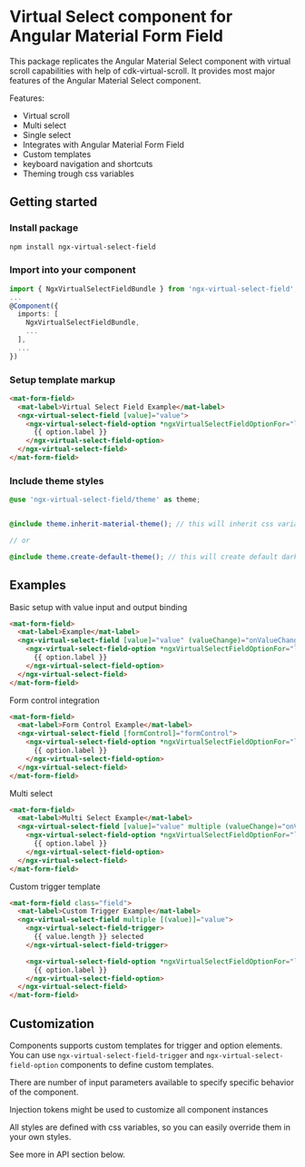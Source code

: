 # Virtual Select component for Angular Material Form Field

This package replicates the Angular Material Select component with virtual scroll capabilities with help of cdk-virtual-scroll. It provides most major features of the Angular Material Select component.

Features:

- Virtual scroll
- Multi select
- Single select
- Integrates with Angular Material Form Field
- Custom templates
- keyboard navigation and shortcuts
- Theming trough css variables

## Getting started

### Install package

```bash
npm install ngx-virtual-select-field
```

### Import into your component

```typescript
import { NgxVirtualSelectFieldBundle } from 'ngx-virtual-select-field';
...
@Component({
  imports: [
    NgxVirtualSelectFieldBundle,
    ...
  ],
  ...
})
```

### Setup template markup

```html
<mat-form-field>
  <mat-label>Virtual Select Field Example</mat-label>
  <ngx-virtual-select-field [value]="value">
    <ngx-virtual-select-field-option *ngxVirtualSelectFieldOptionFor="let option of options" [value]="option.value">
      {{ option.label }}
    </ngx-virtual-select-field-option>
  </ngx-virtual-select-field>
</mat-form-field>
```

### Include theme styles

```scss
@use 'ngx-virtual-select-field/theme' as theme;


@include theme.inherit-material-theme(); // this will inherit css variables from material theme

// or

@include theme.create-default-theme(); // this will create default dark theme
```

## Examples

Basic setup with value input and output binding

```html
<mat-form-field>
  <mat-label>Example</mat-label>
  <ngx-virtual-select-field [value]="value" (valueChange)="onValueChange($event)">
    <ngx-virtual-select-field-option *ngxVirtualSelectFieldOptionFor="let option of options" [value]="option.value">
      {{ option.label }} 
    </ngx-virtual-select-field-option>
  </ngx-virtual-select-field>
</mat-form-field>
```

Form control integration

```html
<mat-form-field>
  <mat-label>Form Control Example</mat-label>
  <ngx-virtual-select-field [formControl]="formControl">
    <ngx-virtual-select-field-option *ngxVirtualSelectFieldOptionFor="let option of options" [value]="option.value">
      {{ option.label }}
    </ngx-virtual-select-field-option>
  </ngx-virtual-select-field>
</mat-form-field>
```

Multi select

```html
<mat-form-field>
  <mat-label>Multi Select Example</mat-label>
  <ngx-virtual-select-field [value]="value" multiple (valueChange)="onValueChange($event)">
    <ngx-virtual-select-field-option *ngxVirtualSelectFieldOptionFor="let option of options" [value]="option.value">
      {{ option.label }}
    </ngx-virtual-select-field-option>
  </ngx-virtual-select-field>
</mat-form-field>
```

Custom trigger template

```html
<mat-form-field class="field">
  <mat-label>Custom Trigger Example</mat-label>
  <ngx-virtual-select-field multiple [(value)]="value">
    <ngx-virtual-select-field-trigger> 
      {{ value.length }} selected 
    </ngx-virtual-select-field-trigger>

    <ngx-virtual-select-field-option *ngxVirtualSelectFieldOptionFor="let option of options" [value]="option.value"> 
      {{ option.label }}
    </ngx-virtual-select-field-option>
  </ngx-virtual-select-field>
</mat-form-field>
```

## Customization

Components supports custom templates for trigger and option elements. You can use `ngx-virtual-select-field-trigger` and `ngx-virtual-select-field-option` components to define custom templates.

There are number of input parameters available to specify specific behavior of the component.

Injection tokens might be used to customize all component instances

All styles are defined with css variables, so you can easily override them in your own styles.

See more in API section below.
